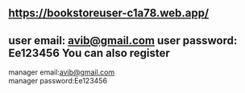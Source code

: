 https://bookstoreuser-c1a78.web.app/
------------------------------------
user email: avib@gmail.com
user password: Ee123456
You can also register
------------------------------------
manager email:avib@gmail.com  
manager password:Ee123456
